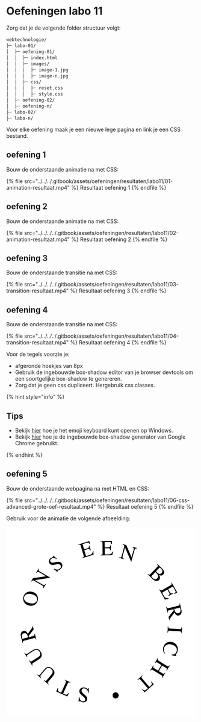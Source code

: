 # Oefeningen labo 11

Zorg dat je de volgende folder structuur volgt:

```
webtechnologie/
├─ labo-01/
│  ├─ oefening-01/
│  │  ├─ index.html
│  │  ├─ images/
│  │  │  ├─ image-1.jpg 
│  │  │  ├─ image-n.jpg 
│  │  ├─ css/
│  │  │  ├─ reset.css
│  │  │  ├─ style.css
│  ├─ oefening-02/
│  ├─ oefening-n/
├─ labo-02/
├─ labo-n/      
```

Voor elke oefening maak je een nieuwe lege pagina en link je een CSS bestand.

## oefening 1

Bouw de onderstaande animatie na met CSS:

{% file src="../../../.gitbook/assets/oefeningen/resultaten/labo11/01-animation-resultaat.mp4" %}
Resultaat oefening 1
{% endfile %}

## oefening 2

Bouw de onderstaande animatie na met CSS:

{% file src="../../../../.gitbook/assets/oefeningen/resultaten/labo11/02-animation-resultaat.mp4" %}
Resultaat oefening 2
{% endfile %}

## oefening 3

Bouw de onderstaande transitie na met CSS:

{% file src="../../../../.gitbook/assets/oefeningen/resultaten/labo11/03-transition-resultaat.mp4" %}
Resultaat oefening 3
{% endfile %}

## oefening 4
Bouw de onderstaande transitie na met CSS:

{% file src="../../../../.gitbook/assets/oefeningen/resultaten/labo11/04-transition-resultaat.mp4" %}
Resultaat oefening 4
{% endfile %}

Voor de tegels voorzie je:
- afgeronde hoekjes van 8px
- Gebruik de ingebouwde box-shadow editor van je browser devtools om een soortgelijke box-shadow te genereren.
- Zorg dat je geen css dupliceert. Hergebruik css classes.

{% hint style="info" %}

## Tips

- Bekijk [hier](https://support.microsoft.com/en-us/windows/windows-keyboard-tips-and-tricks-588e0b72-0fff-6d3f-aeee-6e5116097942#:~:text=During%20text%20entry%2C%20press%20Windows,from%20GIFs%20and%20Kaomoji%20too!) hoe je het emoji keyboard kunt openen op Windows.
- Bekijk [hier](https://devtoolstips.org/tips/en/edit-shadow/) hoe je de ingebouwde box-shadow generator van Google Chrome gebruikt.

{% endhint %}

## oefening 5

Bouw de onderstaande webpagina na met HTML en CSS:

{% file src="../../../../.gitbook/assets/oefeningen/resultaten/labo11/06-css-advanced-grote-oef-resultaat.mp4" %}
Resultaat oefening 5
{% endfile %}

Gebruik voor de animatie de volgende afbeelding:

![Circulaire tekst](../../../.gitbook/assets/oefeningen/startbestanden/labo11/circular-text.png)
